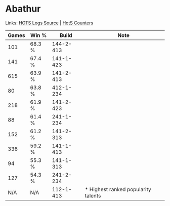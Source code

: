 # Abathur

Links: [HOTS Logs Source](https://www.hotslogs.com/Sitewide/HeroDetails?Hero=Abathur) | [HotS Counters](http://hotscounters.com/#/hero/Abathur)

Games  | Win %  | Build     | Note
-----  | -----  | -----     | ----
101    | 68.3 % | 144-2-413 | 
141    | 67.4 % | 141-1-423 | 
615    | 63.9 % | 141-2-413 | 
80     | 63.8 % | 412-1-234 | 
218    | 61.9 % | 141-2-423 | 
88     | 61.4 % | 241-1-234 | 
152    | 61.2 % | 141-2-313 | 
336    | 59.2 % | 141-1-413 | 
94     | 55.3 % | 141-1-313 | 
127    | 54.3 % | 241-2-234 | 
N/A    | N/A    | 112-1-413 | * Highest ranked popularity talents
